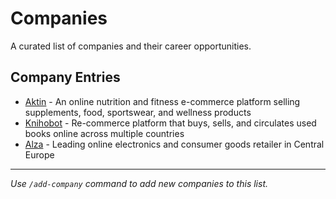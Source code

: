 # Companies

A curated list of companies and their career opportunities.

## Company Entries

- [Aktin](https://aktin.cz/kariera) - An online nutrition and fitness e-commerce platform selling supplements, food,
sportswear, and wellness products
- [Knihobot](http://knihobot.cz/kariera) - Re-commerce platform that buys, sells, and circulates used books online
across multiple countries
- [Alza](https://kariera.alza.cz/) - Leading online electronics and consumer goods retailer in Central Europe

---

*Use `/add-company` command to add new companies to this list.*
